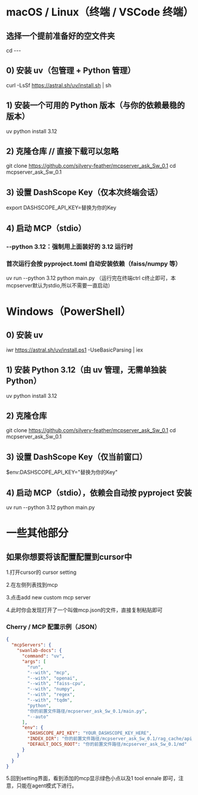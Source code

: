 # macOS / Linux（终端 / VSCode 终端）

##  选择一个提前准备好的空文件夹
cd ---

## 0) 安装 uv（包管理 + Python 管理）
curl -LsSf https://astral.sh/uv/install.sh | sh

## 1) 安装一个可用的 Python 版本（与你的依赖最稳的版本）
uv python install 3.12

## 2) 克隆仓库 // 直接下载可以忽略
git clone https://github.com/silvery-feather/mcpserver_ask_Sw_0.1
cd mcpserver_ask_Sw_0.1

## 3) 设置 DashScope Key（仅本次终端会话）
export DASHSCOPE_API_KEY=替换为你的Key

## 4) 启动 MCP（stdio）
### --python 3.12：强制用上面装好的 3.12 运行时
### 首次运行会按 pyproject.toml 自动安装依赖（faiss/numpy 等）
uv run --python 3.12 python main.py
（运行完在终端ctrl c终止即可，本mcpserver默认为stdio,所以不需要一直启动）



# Windows（PowerShell）

## 0) 安装 uv
iwr https://astral.sh/uv/install.ps1 -UseBasicParsing | iex

## 1) 安装 Python 3.12（由 uv 管理，无需单独装 Python）
uv python install 3.12

## 2) 克隆仓库
git clone https://github.com/silvery-feather/mcpserver_ask_Sw_0.1
cd mcpserver_ask_Sw_0.1

## 3) 设置 DashScope Key（仅当前窗口）
$env:DASHSCOPE_API_KEY="替换为你的Key"

## 4) 启动 MCP（stdio），依赖会自动按 pyproject 安装
uv run --python 3.12 python main.py



# 一些其他部分
## 如果你想要将该配置配置到cursor中

1.打开cursor的 cursor setting

2.在左侧列表找到mcp

3.点击add new custom mcp server

4.此时你会发现打开了一个叫做mcp.json的文件，直接复制粘贴即可
### Cherry / MCP 配置示例（JSON）

```json
{
  "mcpServers": {
    "swanlab-docs": {
      "command": "uv",
      "args": [
        "run",
        "--with", "mcp",
        "--with", "openai",
        "--with", "faiss-cpu",
        "--with", "numpy",
        "--with", "regex",
        "--with", "tqdm",
        "python",
        "你的前置文件路径/mcpserver_ask_Sw_0.1/main.py",
        "--auto"
      ],
      "env": {
        "DASHSCOPE_API_KEY": "YOUR_DASHSCOPE_KEY_HERE",
        "INDEX_DIR": "你的前置文件路径/mcpserver_ask_Sw_0.1/rag_cache/api_v1",
        "DEFAULT_DOCS_ROOT": "你的前置文件路径/mcpserver_ask_Sw_0.1/md"
      }
    }
  }
}
```

5.回到setting界面，看到添加的mcp显示绿色小点以及1 tool ennale 即可，注意，只能在agent模式下进行。








